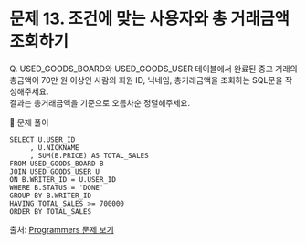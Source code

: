 # 문제 13. 조건에 맞는 사용자와 총 거래금액 조회하기

Q. USED_GOODS_BOARD와 USED_GOODS_USER 테이블에서 완료된 중고 거래의 총금액이 70만 원 이상인 사람의 회원 ID, 닉네임, 총거래금액을 조회하는 SQL문을 작성해주세요. <br>
결과는 총거래금액을 기준으로 오름차순 정렬해주세요.

🔑 문제 풀이
```mysql
SELECT U.USER_ID
     , U.NICKNAME
     , SUM(B.PRICE) AS TOTAL_SALES 
FROM USED_GOODS_BOARD B
JOIN USED_GOODS_USER U
ON B.WRITER_ID = U.USER_ID
WHERE B.STATUS = 'DONE'
GROUP BY B.WRITER_ID
HAVING TOTAL_SALES >= 700000
ORDER BY TOTAL_SALES
```

출처: [Programmers 문제 보기](https://school.programmers.co.kr/learn/courses/30/lessons/164668)
